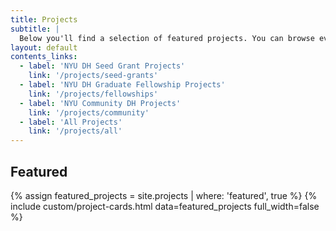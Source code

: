 ```yaml
---
title: Projects
subtitle: |
  Below you'll find a selection of featured projects. You can browse even more projects by category using the quick links.
layout: default
contents_links:
  - label: 'NYU DH Seed Grant Projects'
    link: '/projects/seed-grants'
  - label: 'NYU DH Graduate Fellowship Projects'
    link: '/projects/fellowships'
  - label: 'NYU Community DH Projects'
    link: '/projects/community'
  - label: 'All Projects'
    link: '/projects/all'
---
```


<div class="content">
<h2>Featured</h2>
</div>

{% assign featured_projects = site.projects | where: 'featured', true %}
{% include custom/project-cards.html data=featured_projects full_width=false %}

